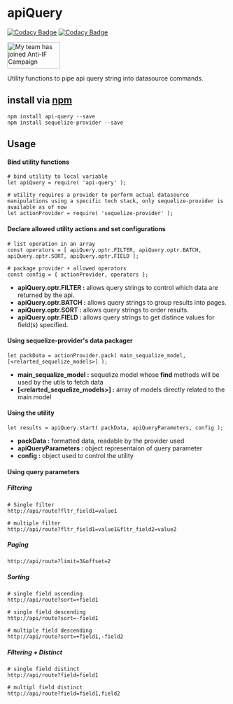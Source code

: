 # apiQuery

[![Codacy Badge](https://api.codacy.com/project/badge/Grade/c783cfa3326e42419fff0fbe62497e6f)](https://www.codacy.com/app/jpanuncillo/apiQuery?utm_source=github.com&amp;utm_medium=referral&amp;utm_content=cookie-mafia/apiQuery&amp;utm_campaign=Badge_Grade)
[![Codacy Badge](https://api.codacy.com/project/badge/Coverage/c783cfa3326e42419fff0fbe62497e6f)](https://www.codacy.com/app/jpanuncillo/apiQuery?utm_source=github.com&amp;utm_medium=referral&amp;utm_content=cookie-mafia/apiQuery&amp;utm_campaign=Badge_Coverage)

<a href="http://www.antiifcampaign.com">
  <img height="60" width="120"
  src="http://antiifcampaign.com/assets/banner_my-team-has-joined.gif"
  alt="My team has joined Anti-IF Campaign"></a>

Utility functions to pipe api query string into datasource commands.  

## install via [npm](npmjs.org)

```shell
npm install api-query --save
npm install sequelize-provider --save
```

## Usage

#### Bind utility functions
```shell
# bind utility to local variable
let apiQuery = require( 'api-query' );

# utility requires a provider to perform actual datasource manipulations using a specific tech stack, only sequelize-provider is available as of now
let actionProvider = require( 'sequelize-provider' );
```
#### Declare allowed utility actions and set configurations
```shell
# list operation in an array
const operators = [ apiQuery.optr.FILTER, apiQuery.optr.BATCH, apiQuery.optr.SORT, apiQuery.optr.FIELD ];

# package provider + allowed operators
const config = { actionProvider, operators };
```
* **apiQuery.optr.FILTER :** allows query strings to control which data are returned by the api.
* **apiQuery.optr.BATCH :** allows query strings to group results into pages.
* **apiQuery.optr.SORT :** allows query strings to order results.
* **apiQuery.optr.FIELD :** allows query strings to get distince values for field(s) specified.

#### Using sequelize-provider's data packager
```shell
let packData = actionProvider.pack( main_sequalize_model, [<relarted_sequelize_models>] );
```
* **main_sequalize_model :** sequelize model whose **find** methods will be used by the utils to fetch data
* **[\<relarted_sequelize_models>\] :** array of models directly related to the main model

#### Using the utility
```shell
let results = apiQuery.start( packData, apiQueryParameters, config );
```
* **packData :** formatted data, readable by the provider used
* **apiQueryParameters :** object representaion of query parameter
* **config :** object used to control the utility

#### Using query parameters

##### Filtering
```shell
# Single filter
http://api/route?fltr_field1=value1

# multiple filter
http://api/route?fltr_field1=value1&fltr_field2=value2
```

##### Paging
```shell
http://api/route?limit=3&offset=2
```


##### Sorting
```shell
# single field ascending
http://api/route?sort=+field1

# single field descending
http://api/route?sort=-field1

# multiple field descending
http://api/route?sort=+field1,-field2 
```

##### Filtering + Distinct
```shell
# single field distinct
http://api/route?field=field1

# multipl field distinct
http://api/route?field=field1,field2
```

